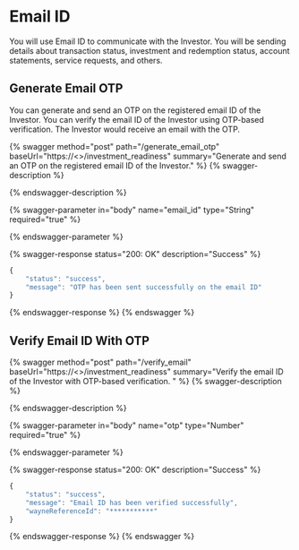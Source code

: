 # Email ID

You will use Email ID to communicate with the Investor. You will be sending details about transaction status, investment and redemption status, account statements, service requests, and others.

## Generate Email OTP

You can generate and send an OTP on the registered email ID of the Investor. You can verify the email ID of the Investor using OTP-based verification. The Investor would receive an email with the OTP.

{% swagger method="post" path="/generate_email_otp" baseUrl="https://<<BASE URL>>/investment_readiness" summary="Generate and send an OTP on the registered email ID of the Investor." %}
{% swagger-description %}

{% endswagger-description %}

{% swagger-parameter in="body" name="email_id" type="String" required="true" %}

{% endswagger-parameter %}

{% swagger-response status="200: OK" description="Success" %}
```javascript
{
    "status": "success",
    "message": "OTP has been sent successfully on the email ID"
}
```
{% endswagger-response %}
{% endswagger %}

## Verify Email ID With OTP

{% swagger method="post" path="/verify_email" baseUrl="https://<<BASE URL>>/investment_readiness" summary="Verify the email ID of the Investor with OTP-based verification. " %}
{% swagger-description %}

{% endswagger-description %}

{% swagger-parameter in="body" name="otp" type="Number" required="true" %}

{% endswagger-parameter %}

{% swagger-response status="200: OK" description="Success" %}
```javascript
{
    "status": "success",
    "message": "Email ID has been verified successfully",
    "wayneReferenceId": "***********"
}
```
{% endswagger-response %}
{% endswagger %}

